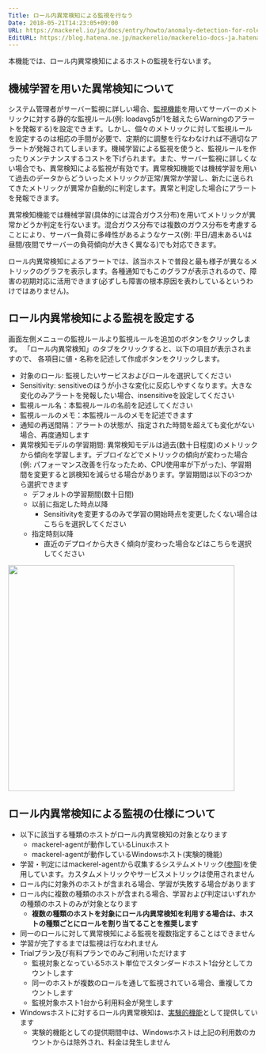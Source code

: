 ```yaml
---
Title: ロール内異常検知による監視を行なう
Date: 2018-05-21T14:23:05+09:00
URL: https://mackerel.io/ja/docs/entry/howto/anomaly-detection-for-roles
EditURL: https://blog.hatena.ne.jp/mackerelio/mackerelio-docs-ja.hatenablog.mackerel.io/atom/entry/17391345971647518265
---
```


本機能では、ロール内異常検知によるホストの監視を行ないます。

## 機械学習を用いた異常検知について
システム管理者がサーバー監視に詳しい場合、[監視機能](https://mackerel.io/ja/docs/entry/howto/alerts)を用いてサーバーのメトリックに対する静的な監視ルール(例: loadavg5が1を越えたらWarningのアラートを発報する)を設定できます。しかし、個々のメトリックに対して監視ルールを設定するのは相応の手間が必要で、定期的に調整を行なわなければ不適切なアラートが発報されてしまいます。機械学習による監視を使うと、監視ルールを作ったりメンテナンスするコストを下げられます。また、サーバー監視に詳しくない場合でも、異常検知による監視が有効です。異常検知機能では機械学習を用いて過去のデータからどういったメトリックが正常/異常か学習し、新たに送られてきたメトリックが異常か自動的に判定します。異常と判定した場合にアラートを発報できます。

異常検知機能では機械学習(具体的には混合ガウス分布)を用いてメトリックが異常かどうか判定を行ないます。混合ガウス分布では複数のガウス分布を考慮することにより、サーバー負荷に多峰性があるようなケース(例: 平日/週末あるいは昼間/夜間でサーバーの負荷傾向が大きく異なる)でも対応できます。

ロール内異常検知によるアラートでは、該当ホストで普段と最も様子が異なるメトリックのグラフを表示します。各種通知でもこのグラフが表示されるので、障害の初期対応に活用できます(必ずしも障害の根本原因を表わしているというわけではありません)。

## ロール内異常検知による監視を設定する
画面左側メニューの監視ルールより監視ルールを追加のボタンをクリックします。 「ロール内異常検知」のタブをクリックすると、以下の項目が表示されますので、 各項目に値・名称を記述して作成ボタンをクリックします。

- 対象のロール: 監視したいサービスおよびロールを選択してください
- Sensitivity: sensitiveのほうが小さな変化に反応しやすくなります。大きな変化のみアラートを発報したい場合、insensitiveを設定してください
- 監視ルール名：本監視ルールの名前を記述してください
- 監視ルールのメモ：本監視ルールのメモを記述できます
- 通知の再送間隔：アラートの状態が、指定された時間を超えても変化がない場合、再度通知します
- 異常検知モデルの学習期間: 異常検知モデルは過去(数十日程度)のメトリックから傾向を学習します。デプロイなどでメトリックの傾向が変わった場合(例: パフォーマンス改善を行なったため、CPU使用率が下がった)、学習期間を変更すると誤検知を減らせる場合があります。学習期間は以下の3つから選択できます
  - デフォルトの学習期間(数十日間)
  - 以前に指定した時点以降
    - Sensitivityを変更するのみで学習の開始時点を変更したくない場合はこちらを選択してください
  - 指定時刻以降
    - 直近のデプロイから大きく傾向が変わった場合などはこちらを選択してください

<img src="https://cdn-ak.f.st-hatena.com/images/fotolife/m/mackerelio/20190228/20190228114822_original.png" class="hatena-fotolife" itemprop="image" width=457>

<h2 id="hosttype">ロール内異常検知による監視の仕様について</h2>

- 以下に該当する種類のホストがロール内異常検知の対象となります
  - mackerel-agentが動作しているLinuxホスト
  - mackerel-agentが動作しているWindowsホスト(実験的機能)
- 学習・判定にはmackerel-agentから収集するシステムメトリック([参照](https://mackerel.io/ja/docs/entry/spec/metrics))を使用しています。カスタムメトリックやサービスメトリックは使用されません
- ロール内に対象外のホストが含まれる場合、学習が失敗する場合があります
- ロール内に複数の種類のホストが含まれる場合、学習および判定はいずれかの種類のホストのみが対象となります
  - **複数の種類のホストを対象にロール内異常検知を利用する場合は、ホストの種類ごとにロールを割り当てることを推奨します**
- 同一のロールに対して異常検知による監視を複数指定することはできません
- 学習が完了するまでは監視は行なわれません
- Trialプラン及び有料プランでのみご利用いただけます
  - 監視対象となっている5ホスト単位でスタンダードホスト1台分としてカウントします
  - 同一のホストが複数のロールを通して監視されている場合、重複してカウントします
  - 監視対象ホスト1台から利用料金が発生します
- Windowsホストに対するロール内異常検知は、[実験的機能](https://mackerel.io/ja/docs/entry/advanced/experimental-features)として提供しています
  - 実験的機能としての提供期間中は、Windowsホストは上記の利用数のカウントからは除外され、料金は発生しません
